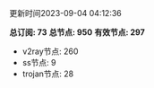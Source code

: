 更新时间2023-09-04 04:12:36

**总订阅: 73**
**总节点: 950**
**有效节点: 297**
- v2ray节点: 260
- ss节点: 9
- trojan节点: 28
